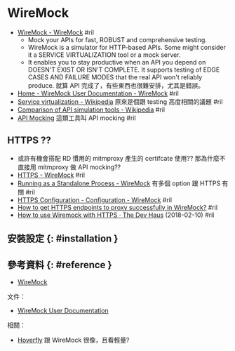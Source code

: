 # WireMock

  - [WireMock \- WireMock](http://wiremock.org/) #ril
      - Mock your APIs for fast, ROBUST and comprehensive testing.
      - WireMock is a simulator for HTTP-based APIs. Some might consider it a SERVICE VIRTUALIZATION tool or a mock server.
      - It enables you to stay productive when an API you depend on DOESN'T EXIST OR ISN'T COMPLETE. It supports testing of EDGE CASES AND FAILURE MODES that the real API won't reliably produce. 就算 API 完成了，有些東西也很難安排，尤其是錯誤。
  - [Home \- WireMock User Documentation \- WireMock](http://wiremock.org/docs/) #ril
  - [Service virtualization \- Wikipedia](https://en.wikipedia.org/wiki/Service_virtualization) 原來是個跟 testing 高度相關的議題 #ril
  - [Comparison of API simulation tools \- Wikipedia](https://en.wikipedia.org/wiki/Comparison_of_API_simulation_tools) #ril
  - [API Mocking](https://www.soapui.org/learn/mocking/what-is-api-mocking.html) 這類工具叫 API mocking #ril

## HTTPS ??

  - 或許有機會搭配 RD 慣用的 mitmproxy 產生的 certifcate 使用?? 那為什麼不直接用 mitmproxy 做 API mocking??
  - [HTTPS \- WireMock](http://wiremock.org/docs/https/) #ril
  - [Running as a Standalone Process \- WireMock](http://wiremock.org/docs/running-standalone/) 有多個 option 跟 HTTPS 有關 #ril
  - [HTTPS Configuration - Configuration \- WireMock](http://wiremock.org/docs/configuration/#https-configuration) #ril
  - [How to get HTTPS endpoints to proxy successfully in WireMock?](https://botproxy.net/docs/how-to/how-to-get-https-endpoints-to-proxy-successfully-in-wiremock/) #ril
  - [How to use Wiremock with HTTPS · The Dev Haus](http://www.tecraf.com/post/my-first-post/) (2018-02-10) #ril

## 安裝設定 {: #installation }

## 參考資料 {: #reference }

  - [WireMock](http://wiremock.org/)

文件：

  - [WireMock User Documentation](http://wiremock.org/docs/)

相關：

  - [Hoverfly](hoverfly.md) 跟 WireMock 很像，且看輕量?
